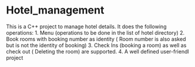 # Hotel_management
This is a C++ project to manage hotel details. It does the following operations: 1. Menu (operations to be done in the list of hotel directory) 2. Book rooms with booking number as identity ( Room number is also asked but is not the identity of booking) 3. Check Ins (booking a room)  as well as check out ( Deleting the room) are supported. 4. A well defined user-friendl project
